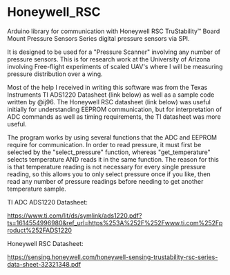 # Honeywell_RSC

Arduino library for communication with Honeywell RSC TruStability™ Board Mount Pressure Sensors Series digital pressure sensors via SPI. 

It is designed to be used for a "Pressure Scanner" involving any number of pressure sensors. This is for research work at the University of Arizona involving Free-flight experiments of scaled UAV's where I will be measuring pressure distribution over a wing.

Most of the help I received in writing this software was from the Texas Instruments TI ADS1220 Datasheet (link below) as well as a sample code written by @ij96. The Honeywell RSC datasheet (link below) was useful initially for understanding EEPROM communication, but for interpretation of ADC commands as well as timing requirements, the TI datasheet was more useful. 

The program works by using several functions that the ADC and EEPROM require for communication. In order to read pressure, it must first be selected by the "select_pressure" function, whereas "get_temperature" selects temperature AND reads it in the same function. The reason for this is that temperature reading is not necessary for every single pressure reading, so this allows you to only select pressure once if you like, then read any number of pressure readings before needing to get another temperature sample.

TI ADC ADS1220 Datasheet:

https://www.ti.com/lit/ds/symlink/ads1220.pdf?ts=1614554996980&ref_url=https%253A%252F%252Fwww.ti.com%252Fproduct%252FADS1220

Honeywell RSC Datasheet:

https://sensing.honeywell.com/honeywell-sensing-trustability-rsc-series-data-sheet-32321348.pdf
